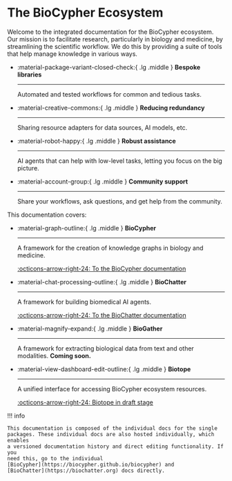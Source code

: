 # The BioCypher Ecosystem

Welcome to the integrated documentation for the BioCypher ecosystem. Our
mission is to facilitate research, particularly in biology and medicine, by
streamlining the scientific workflow. We do this by providing a suite of tools
that help manage knowledge in various ways.

<div class="grid cards grid-2" markdown>

-   :material-package-variant-closed-check:{ .lg .middle } __Bespoke libraries__

    ---

    Automated and tested workflows for common and tedious tasks.

-   :material-creative-commons:{ .lg .middle } __Reducing redundancy__

    ---

    Sharing resource adapters for data sources, AI models, etc.

</div>

<div class="grid cards grid-2" markdown>

-   :material-robot-happy:{ .lg .middle } __Robust assistance__

    ---

    AI agents that can help with low-level tasks, letting you focus on the big
    picture.

-   :material-account-group:{ .lg .middle } __Community support__

    ---

    Share your workflows, ask questions, and get help from the community.

</div>

This documentation covers:

<div class="grid cards" markdown>

-   :material-graph-outline:{ .lg .middle } __BioCypher__

    ---

    A framework for the creation of knowledge graphs in biology and medicine.

    [:octicons-arrow-right-24: To the BioCypher documentation](BioCypher)

</div>

<div class="grid cards" markdown>

-   :material-chat-processing-outline:{ .lg .middle } __BioChatter__

    ---

    A framework for building biomedical AI agents.

    [:octicons-arrow-right-24: To the BioChatter documentation](BioChatter)

</div>

<div class="grid cards" markdown>

-   :material-magnify-expand:{ .lg .middle } __BioGather__

    ---

    A framework for extracting biological data from text and other modalities.
    **Coming soon.**

</div>

<div class="grid cards" markdown>

-   :material-view-dashboard-edit-outline:{ .lg .middle } __Biotope__

    ---

    A unified interface for accessing BioCypher ecosystem resources.
    
    [:octicons-arrow-right-24: Biotope in draft stage](Biotope)

</div>

!!! info

    This documentation is composed of the individual docs for the single
    packages. These individual docs are also hosted individually, which enables
    a versioned documentation history and direct editing functionality. If you
    need this, go to the individual
    [BioCypher](https://biocypher.github.io/biocypher) and
    [BioChatter](https://biochatter.org) docs directly.
